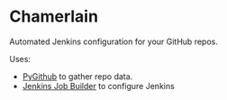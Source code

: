 Chamerlain
====

Automated Jenkins configuration for your GitHub repos.

Uses:
- [PyGithub](https://github.com/jacquev6/PyGithub) to gather repo data.
- [Jenkins Job Builder](https://github.com/openstack-infra/jenkins-job-builder) to configure Jenkins
